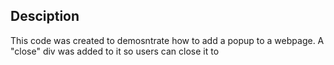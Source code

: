 ## Desciption

This code was created to demosntrate how to add a popup to a webpage. A "close" div was added to it so users can close it to 
